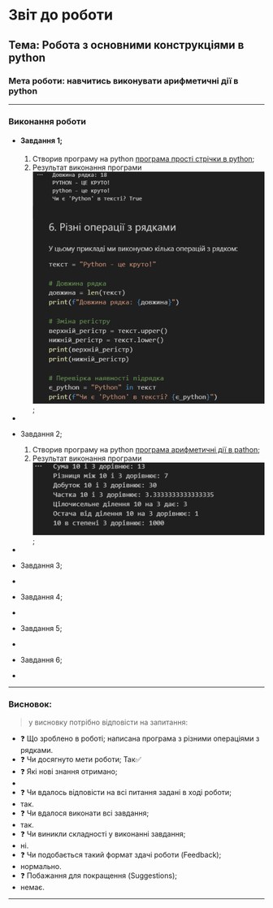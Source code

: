 # Звіт до роботи
## Тема: Робота з основними конструкціями в python 
### Мета роботи: навчитись виконувати арифметичні дії в python

---
### Виконання роботи
*   #### Завдання 1;
    1. Створив  програму на python  [програма прості стрічки в python](1py.ipynb);
    1. Результат виконання програми ![Результат виконання програми](Screenshot_1.png);

* 

*   Завдання 2;
    1. Створив  програму на python  [програма арифметичні дії в pathon](2py.ipynb);
    1. Результат виконання програми ![Результат виконання програми](Screenshot_2.png); 
* 
* Завдання 3;

*  
* Завдання 4;

*  
* Завдання 5;

* 
* Завдання 6;

*    
---
### Висновок:
> у висновку потрібно відповісти на запитання:

- :question: Що зроблено в роботі;
написана програма з різними операціями з рядками.
- :question: Чи досягнуто мети роботи;
Так✅
- :question: Які нові знання отримано;
- 
- :question: Чи вдалось відповісти на всі питання задані в ході роботи;
- так.
- :question: Чи вдалося виконати всі завдання;
- так.
- :question: Чи виникли складності у виконанні завдання;
- ні.
- :question: Чи подобається такий формат здачі роботи (Feedback);
- нормально. 
- :question: Побажання для покращення (Suggestions);
- немає.
---
